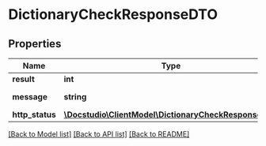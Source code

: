 # DictionaryCheckResponseDTO

## Properties
Name | Type | Description | Notes
------------ | ------------- | ------------- | -------------
**result** | **int** | Result code | 
**message** | **string** | Result message | 
**http_status** | [**\Docstudio\ClientModel\DictionaryCheckResponseDTO**](DictionaryCheckResponseDTO.md) |  | [optional] 

[[Back to Model list]](../../README.md#documentation-for-models) [[Back to API list]](../../README.md#documentation-for-api-endpoints) [[Back to README]](../../README.md)

